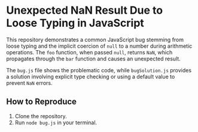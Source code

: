 # Unexpected NaN Result Due to Loose Typing in JavaScript

This repository demonstrates a common JavaScript bug stemming from loose typing and the implicit coercion of `null` to a number during arithmetic operations.  The `foo` function, when passed `null`, returns `NaN`, which propagates through the `bar` function and causes an unexpected result.

The `bug.js` file shows the problematic code, while `bugSolution.js` provides a solution involving explicit type checking or using a default value to prevent `NaN` errors.

## How to Reproduce

1. Clone the repository.
2. Run `node bug.js` in your terminal.